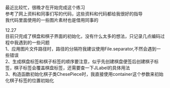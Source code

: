 最近比较忙，很晚才在开始完成这个练习  
参考了网上资料和同事们写的代码，这些资料和代码都给我很好的指导  
我代码里面使用的一些图片素材也是借用同事的

12.27  
目前只完成了棋盘和棋子界面的初始化，没有什么太多的想法，只记录几点编码过程中我遇到的一些问题  
1、应用图片文件路径时，路径的分隔符我建议使用File.separator,不然会遇到一些错误  
2、生成棋盘标签和棋子标签的顺序要注意，似乎先创建棋盘便签后创建棋子标签，棋子标签会覆盖棋盘标签，还需要查一下JLabel的具体用法  
3、构造函数初始化棋子类ChesePiece时，我直接使用container这个参数来初始化棋子标签的位置初始化

